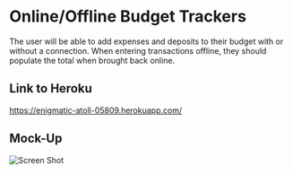 # Online/Offline Budget Trackers

The user will be able to add expenses and deposits to their budget with or without a connection. When entering transactions offline, they should populate the total when brought back online.

## Link to Heroku  

https://enigmatic-atoll-05809.herokuapp.com/

## Mock-Up

![Screen Shot](images/Budget%20Tracker.jpg)


